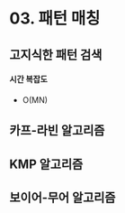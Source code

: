 # 03. 패턴 매칭



## 고지식한 패턴 검색

#### 시간 복잡도

- O(MN)

## 카프-라빈 알고리즘



## KMP 알고리즘



## 보이어-무어 알고리즘

